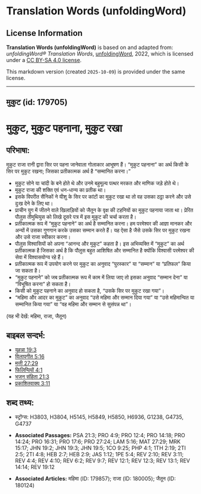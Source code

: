 # Translation Words (unfoldingWord)

## License Information

**Translation Words (unfoldingWord)** is based on and adapted from: _unfoldingWord® Translation Words_, [unfoldingWord](https://unfoldingword.org/utw), 2022, which is licensed under a [CC BY-SA 4.0 license](https://creativecommons.org/licenses/by-sa/4.0/legalcode.en).

This markdown version (created `2025-10-09`) is provided under the same license.



--------------------------------

## मुकुट (id: 179705)

मुकुट, मुकुट पहनाना, मुकुट रखा
==============================

परिभाषा:
--------

मुकुट राजा रानी द्वारा सिर पर पहना जानेवाला गोलाकार आभूषण हैं। “मुकुट पहनाना” का अर्थ किसी के सिर पर मुकुट रखना; जिसका प्रतीकात्मक अर्थ है “सम्मानित करना।”

* मुकुट सोने या चांदी के बने होते थे और उनमे बहुमूल्य पत्थर मरकत और माणिक जड़े होते थे।
* मुकुट राजा की शक्ति एवं धन\-धान्य का प्रतीक था।
* इसके विपरीत सैनिकों ने यीशु के सिर पर कांटों का मुकुट रखा था तो वह उसका ठट्ठा करने और उसे दुःख देने के लिए था।
* प्राचीन युग में जीतने वाले खिलाड़ियों को जैतून के वृक्ष की टहनियों का मुकुट पहनाया जाता था। प्रेरित पौलुस तीमुथियुस को लिखे दूसरे पत्र में इस मुकुट की चर्चा करता है।
* प्रतीकात्मक रूप में “मुकुट पहनाने” का अर्थ है सम्मानित करना। हम परमेश्वर की आज्ञा मानकर और अन्यों में उसका गुणगान करके उसका सम्मान करते हैं। यह ऐसा है जैसे उसके सिर पर मुकुट रखना और उसे राजा स्वीकार करना।
* पौलुस विश्वासियों को अपना “आनन्द और मुकुट” कहता है। इस अभिव्यक्ति में “मुकुट” का अर्थ प्रतीकात्मक है जिसका अर्थ है कि पौलुस बहुत आशिषित और सम्मानित है क्योंकि विश्वासी परमेश्वर की सेवा में विश्वासयोग्य रहे हैं।
* प्रतीकात्मक रूप में उपयोग करने पर मुकुट का अनुवाद “पुरस्कार” या “सम्मान” या “प्रतिफल” किया जा सकता है।
* “मुकुट पहनाने” को जब प्रतीकात्मक रूप में काम में लिया जाए तो इसका अनुवाद “सम्मान देना” या “विभूषित करना” हो सकता है।
* किसी को मुकुट पहनाने का अनुवाद हो सकता है, “उसके सिर पर मुकुट रखा गया”।
* “महिमा और आदर का मुकुट” का अनुवाद “उसे महिमा और सम्मान दिया गया” या “उसे महिमान्वित या सम्मानित किया गया” या “वह महिमा और सम्मान से सुसंपन्न था”।

(यह भी देखें: महिमा, राजा, जैतून)

बाइबल सन्दर्भ:
--------------

* [यूहन्ना 19:3](https://ref.ly/John19:3)
* [विलापगीत 5:16](https://ref.ly/Lam5:16)
* [मत्ती 27:29](https://ref.ly/Matt27:29)
* [फिलिप्पियों 4:1](https://ref.ly/Phil4:1)
* [भजन संहिता 21:3](rc://*/tn/help/psa/021/003)
* [प्रकाशितवाक्य 3:11](https://ref.ly/Rev3:11)

शब्द तथ्य:
----------

* स्ट्रोंग्स: H3803, H3804, H5145, H5849, H5850, H6936, G1238, G4735, G4737

* **Associated Passages:** PSA 21:3; PRO 4:9; PRO 12:4; PRO 14:18; PRO 14:24; PRO 16:31; PRO 17:6; PRO 27:24; LAM 5:16; MAT 27:29; MRK 15:17; JHN 19:2; JHN 19:3; JHN 19:5; 1CO 9:25; PHP 4:1; 1TH 2:19; 2TI 2:5; 2TI 4:8; HEB 2:7; HEB 2:9; JAS 1:12; 1PE 5:4; REV 2:10; REV 3:11; REV 4:4; REV 4:10; REV 6:2; REV 9:7; REV 12:1; REV 12:3; REV 13:1; REV 14:14; REV 19:12
* **Associated Articles:** महिमा (ID: 179857); राजा (ID: 180005); जैतून (ID: 180124)


